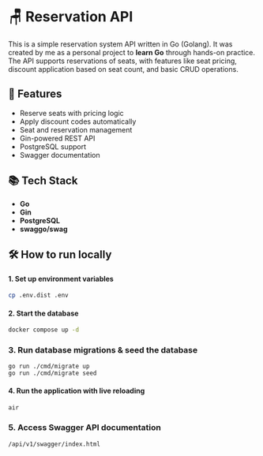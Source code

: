 # 🪑 Reservation API

This is a simple reservation system API written in Go (Golang). It was created by me as a personal project to **learn Go** through hands-on practice. The API supports reservations of seats, with features like seat pricing, discount application based on seat count, and basic CRUD operations.

## 🚀 Features

- Reserve seats with pricing logic
- Apply discount codes automatically
- Seat and reservation management
- Gin-powered REST API
- PostgreSQL support
- Swagger documentation

## 📚 Tech Stack

- **Go**
- **Gin**
- **PostgreSQL**
- **swaggo/swag**

## 🛠️ How to run locally

#### 1. Set up environment variables

```bash
cp .env.dist .env
```

#### 2. Start the database

```bash
docker compose up -d
```

### 3. Run database migrations & seed the database

```
go run ./cmd/migrate up
go run ./cmd/migrate seed
```

#### 4. Run the application with live reloading

```bash
air
```

### 5. Access Swagger API documentation

`/api/v1/swagger/index.html`
